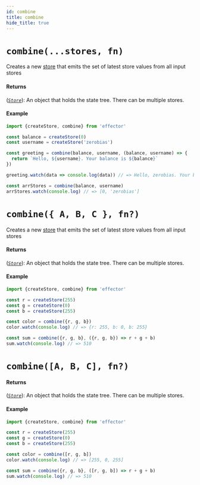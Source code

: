 ```yaml
---
id: combine
title: combine
hide_title: true
---
```


# `combine(...stores, fn)`

Creates a new [store](Store.md) that emits the set of latest store values from all input stores

#### Returns

([_`Store`_](Store.md)): An object that holds the state tree. There can be multiple stores.

#### Example

```js try
import {createStore, combine} from 'effector'

const balance = createStore(0)
const username = createStore('zerobias')

const greeting = combine(balance, username, (balance, username) => {
  return `Hello, ${username}. Your balance is ${balance}`
})

greeting.watch(data => console.log(data)) // => Hello, zerobias. Your balance is 0

const arrStores = combine(balance, username)
arrStores.watch(console.log) // => [0, 'zerobias']
```

# `combine({ A, B, C }, fn?)`

Creates a new [store](Store.md) that emits the set of latest store values from all input stores

#### Returns

([_`Store`_](Store.md)): An object that holds the state tree. There can be multiple stores.

#### Example

```js try
import {createStore, combine} from 'effector'

const r = createStore(255)
const g = createStore(0)
const b = createStore(255)

const color = combine({r, g, b})
color.watch(console.log) // => {r: 255, b: 0, b: 255}

const sum = combine({r, g, b}, ({r, g, b}) => r + g + b)
sum.watch(console.log) // => 510
```

# `combine([A, B, C], fn?)`

#### Returns

([_`Store`_](Store.md)): An object that holds the state tree. There can be multiple stores.

#### Example

```js try
import {createStore, combine} from 'effector'

const r = createStore(255)
const g = createStore(0)
const b = createStore(255)

const color = combine([r, g, b])
color.watch(console.log) // => [255, 0, 255]

const sum = combine({r, g, b}, ([r, g, b]) => r + g + b)
sum.watch(console.log) // => 510
```
